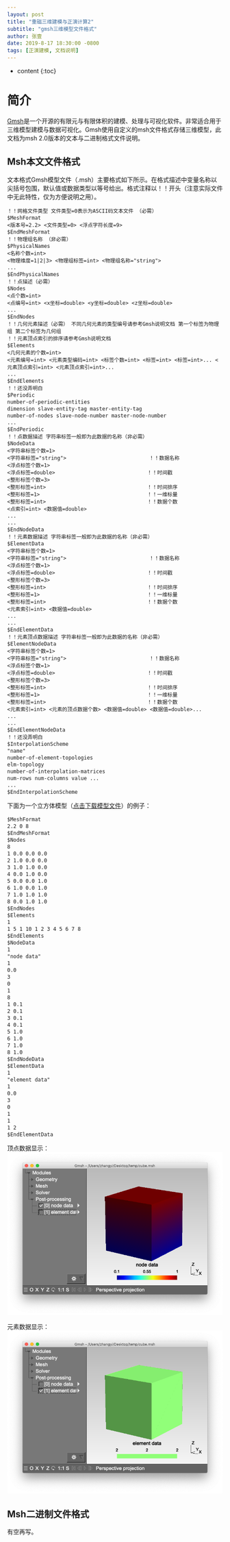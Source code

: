 ```yaml
---
layout: post
title: "重磁三维建模与正演计算2"
subtitle: "gmsh三维模型文件格式"
author: 张壹
date: 2019-8-17 18:30:00 -0800
tags: [正演建模, 文档说明]
---
```


* content
{:toc}


# 简介

[Gmsh](https://gmsh.info)是一个开源的有限元与有限体积的建模、处理与可视化软件。非常适合用于三维模型建模与数据可视化。Gmsh使用自定义的msh文件格式存储三维模型，此文档为msh 2.0版本的文本与二进制格式文件说明。

## Msh本文文件格式

文本格式Gmsh模型文件（.msh）主要格式如下所示。在格式描述中变量名称以尖括号包围，默认值或数据类型以等号给出。格式注释以！！开头（注意实际文件中无此特性，仅为方便说明之用）。


```
！！网格文件类型 文件类型=0表示为ASCII码文本文件 （必需）
$MeshFormat
<版本号=2.2> <文件类型=0> <浮点字符长度=9>
$EndMeshFormat
！！物理组名称 （非必需）
$PhysicalNames
<名称个数=int>
<物理维度=1|2|3> <物理组标签=int> <物理组名称="string">
...
$EndPhysicalNames
！！点描述（必需）
$Nodes
<点个数=int>
<点编号=int> <x坐标=double> <y坐标=double> <z坐标=double>
...
$EndNodes
！！几何元素描述（必需） 不同几何元素的类型编号请参考Gmsh说明文档 第一个标签为物理组 第二个标签为几何组
！！元素顶点索引的排序请参考Gmsh说明文档
$Elements
<几何元素的个数=int>
<元素编号=int> <元素类型编码=int> <标签个数=int> <标签=int> <标签=int>... <元素顶点索引=int> <元素顶点索引=int>...
...
$EndElements
！！还没弄明白
$Periodic
number-of-periodic-entities
dimension slave-entity-tag master-entity-tag
number-of-nodes slave-node-number master-node-number
...
$EndPeriodic
！！点数据描述 字符串标签一般即为此数据的名称（非必需）
$NodeData
<字符串标签个数=1>
<字符串标签="string">                           ！！数据名称
<浮点标签个数=1>
<浮点标签=double>                              ！！时间戳
<整形标签个数=3>
<整形标签=int>                                 ！！时间排序
<整形标签=1>                                   ！！一维标量
<整形标签=int>                                 ！！数据个数
<点索引=int> <数据值=double>
...
...
$EndNodeData
！！元素数据描述 字符串标签一般即为此数据的名称（非必需）
$ElementData
<字符串标签个数=1>
<字符串标签="string">                           ！！数据名称
<浮点标签个数=1>
<浮点标签=double>                              ！！时间戳
<整形标签个数=3>
<整形标签=int>                                 ！！时间排序
<整形标签=1>                                   ！！一维标量
<整形标签=int>                                 ！！数据个数
<元素索引=int> <数据值=double>
...
...
$EndElementData
！！元素顶点数据描述 字符串标签一般即为此数据的名称（非必需）
$ElementNodeData
<字符串标签个数=1>
<字符串标签="string">                           ！！数据名称
<浮点标签个数=1>
<浮点标签=double>                              ！！时间戳
<整形标签个数=3>
<整形标签=int>                                 ！！时间排序
<整形标签=1>                                   ！！一维标量
<整形标签=int>                                 ！！数据个数
<元素索引=int> <元素的顶点数据个数> <数据值=double> <数据值=double>...
...
...
$EndElementNodeData
！！还没弄明白
$InterpolationScheme
"name"
number-of-element-topologies
elm-topology
number-of-interpolation-matrices
num-rows num-columns value ...
...
$EndInterpolationScheme
```

下面为一个立方体模型（[点击下载模型文件](/assets/2019-08/cube.msh)）的例子：

```
$MeshFormat
2.2 0 8
$EndMeshFormat
$Nodes
8
1 0.0 0.0 0.0
2 1.0 0.0 0.0
3 1.0 1.0 0.0
4 0.0 1.0 0.0
5 0.0 0.0 1.0
6 1.0 0.0 1.0
7 1.0 1.0 1.0
8 0.0 1.0 1.0
$EndNodes
$Elements
1
1 5 1 10 1 2 3 4 5 6 7 8
$EndElements
$NodeData
1
"node data"
1
0.0
3
0
1
8
1 0.1
2 0.1
3 0.1
4 0.1
5 1.0
6 1.0
7 1.0
8 1.0
$EndNodeData
$ElementData
1
"element data"
1
0.0
3
0
1
1
1 2
$EndElementData
```
顶点数据显示：
![cube node data](/assets/2019-08/cube-node-data.png)

元素数据显示：
![cube ele data](/assets/2019-08/cube-ele-data.png)

## Msh二进制文件格式

有空再写。
